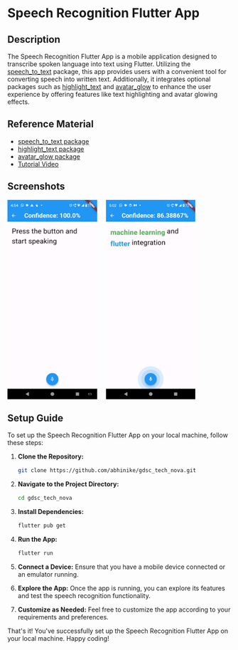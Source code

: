 # Speech Recognition Flutter App

## Description
The Speech Recognition Flutter App is a mobile application designed to transcribe spoken language into text using Flutter. Utilizing the [speech_to_text](https://pub.dev/packages/speech_to_text) package, this app provides users with a convenient tool for converting speech into written text. Additionally, it integrates optional packages such as [highlight_text](https://pub.dev/packages/highlight_text) and [avatar_glow](https://pub.dev/packages/avatar_glow) to enhance the user experience by offering features like text highlighting and avatar glowing effects.

## Reference Material
- [speech_to_text package](https://pub.dev/packages/speech_to_text)
- [highlight_text package](https://pub.dev/packages/highlight_text)
- [avatar_glow package](https://pub.dev/packages/avatar_glow)
- [Tutorial Video](https://youtu.be/wDWoD1AaLu8?si=Wyq2WkwiLs7uaxbM)

## Screenshots

<div style="display: flex;">
  <img src="/assets/speech_recognition_screenshots/screenshot1.jpg" width="40%" style="margin-right: 20px;">
  <img src="/assets/speech_recognition_screenshots/screenshot2.jpg" width="40%">
</div>



## Setup Guide

To set up the Speech Recognition Flutter App on your local machine, follow these steps:

1. **Clone the Repository:**
    ```bash
    git clone https://github.com/abhinike/gdsc_tech_nova.git
    ```

2. **Navigate to the Project Directory:**
    ```bash
    cd gdsc_tech_nova
    ```

3. **Install Dependencies:**
    ```bash
    flutter pub get
    ```

4. **Run the App:**
    ```bash
    flutter run
    ```

5. **Connect a Device:**
   Ensure that you have a mobile device connected or an emulator running.

6. **Explore the App:**
   Once the app is running, you can explore its features and test the speech recognition functionality.

7. **Customize as Needed:**
   Feel free to customize the app according to your requirements and preferences.

That's it! You've successfully set up the Speech Recognition Flutter App on your local machine. Happy coding!
